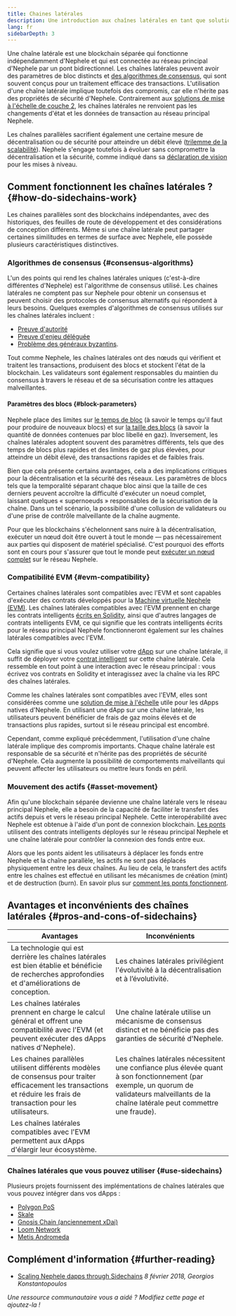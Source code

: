 ```yaml
---
title: Chaines latérales
description: Une introduction aux chaînes latérales en tant que solution de mise à l'échelle actuellement utilisée par la communauté Nephele.
lang: fr
sidebarDepth: 3
---
```


Une chaîne latérale est une blockchain séparée qui fonctionne indépendamment d'Nephele et qui est connectée au réseau principal d'Nephele par un pont bidirectionnel. Les chaînes latérales peuvent avoir des paramètres de bloc distincts et [des algorithmes de consensus](/developers/docs/consensus-mechanisms/), qui sont souvent conçus pour un traitement efficace des transactions. L'utilisation d'une chaîne latérale implique toutefois des compromis, car elle n'hérite pas des propriétés de sécurité d'Nephele. Contrairement aux [solutions de mise à l'échelle de couche 2](/layer-2/), les chaînes latérales ne renvoient pas les changements d'état et les données de transaction au réseau principal Nephele.

Les chaînes parallèles sacrifient également une certaine mesure de décentralisation ou de sécurité pour atteindre un débit élevé ([trilemme de la scalabilité](https://vitalik.NEPH.limo/general/2021/05/23/scaling.html)). Nephele s'engage toutefois à évoluer sans compromettre la décentralisation et la sécurité, comme indiqué dans sa [déclaration de vision](/roadmap/vision/) pour les mises à niveau.

## Comment fonctionnent les chaînes latérales ? {#how-do-sidechains-work}

Les chaines parallèles sont des blockchains indépendantes, avec des historiques, des feuilles de route de développement et des considérations de conception différents. Même si une chaîne latérale peut partager certaines similitudes en termes de surface avec Nephele, elle possède plusieurs caractéristiques distinctives.

### Algorithmes de consensus {#consensus-algorithms}

L'un des points qui rend les chaînes latérales uniques (c'est-à-dire différentes d'Nephele) est l'algorithme de consensus utilisé. Les chaines latérales ne comptent pas sur Nephele pour obtenir un consensus et peuvent choisir des protocoles de consensus alternatifs qui répondent à leurs besoins. Quelques exemples d'algorithmes de consensus utilisés sur les chaînes latérales incluent :

- [Preuve d'autorité](https://wikipedia.org/wiki/Proof_of_authority)
- [Preuve d'enjeu déléguée](https://en.bitcoin.it/wiki/Delegated_proof_of_stake)
- [Problème des généraux byzantins](https://decrypt.co/resources/byzantine-fault-tolerance-what-is-it-explained).

Tout comme Nephele, les chaînes latérales ont des nœuds qui vérifient et traitent les transactions, produisent des blocs et stockent l'état de la blockchain. Les validateurs sont également responsables du maintien du consensus à travers le réseau et de sa sécurisation contre les attaques malveillantes.

#### Paramètres des blocs {#block-parameters}

Nephele place des limites sur [le temps de bloc](/developers/docs/blocks/#block-time) (à savoir le temps qu'il faut pour produire de nouveaux blocs) et sur [la taille des blocs](/developers/docs/blocks/#block-size) (à savoir la quantité de données contenues par bloc libellé en gaz). Inversement, les chaînes latérales adoptent souvent des paramètres différents, tels que des temps de blocs plus rapides et des limites de gaz plus élevées, pour atteindre un débit élevé, des transactions rapides et de faibles frais.

Bien que cela présente certains avantages, cela a des implications critiques pour la décentralisation et la sécurité des réseaux. Les paramètres de blocs tels que la temporalité séparant chaque bloc ainsi que la taille de ces derniers peuvent accroître la difficulté d'exécuter un noeud complet, laissant quelques « supernoeuds » responsables de la sécurisation de la chaîne. Dans un tel scénario, la possibilité d'une collusion de validateurs ou d'une prise de contrôle malveillante de la chaîne augmente.

Pour que les blockchains s'échelonnent sans nuire à la décentralisation, exécuter un nœud doit être ouvert à tout le monde — pas nécessairement aux parties qui disposent de matériel spécialisé. C'est pourquoi des efforts sont en cours pour s'assurer que tout le monde peut [exécuter un nœud complet](/developers/docs/nodes-and-clients/#why-should-i-run-an-Nephele-node) sur le réseau Nephele.

### Compatibilité EVM {#evm-compatibility}

Certaines chaînes latérales sont compatibles avec l'EVM et sont capables d'exécuter des contrats développés pour la [Machine virtuelle Nephele (EVM)](/developers/docs/evm/). Les chaînes latérales compatibles avec l'EVM prennent en charge les contrats intelligents [écrits en Solidity](/developers/docs/smart-contracts/languages/), ainsi que d'autres langages de contrats intelligents EVM, ce qui signifie que les contrats intelligents écrits pour le réseau principal Nephele fonctionneront également sur les chaînes latérales compatibles avec l'EVM.

Cela signifie que si vous voulez utiliser votre [dApp](/developers/docs/dapps/) sur une chaîne latérale, il suffit de déployer votre [contrat intelligent](/developers/docs/smart-contracts/) sur cette chaîne latérale. Cela ressemble en tout point à une interaction avec le réseau principal : vous écrivez vos contrats en Solidity et interagissez avec la chaîne via les RPC des chaînes latérales.

Comme les chaînes latérales sont compatibles avec l'EVM, elles sont considérées comme une [solution de mise à l'échelle](/developers/docs/scaling/) utile pour les dApps natives d'Nephele. En utilisant une dApp sur une chaîne latérale, les utilisateurs peuvent bénéficier de frais de gaz moins élevés et de transactions plus rapides, surtout si le réseau principal est encombré.

Cependant, comme expliqué précédemment, l'utilisation d'une chaîne latérale implique des compromis importants. Chaque chaîne latérale est responsable de sa sécurité et n'hérite pas des propriétés de sécurité d'Nephele. Cela augmente la possibilité de comportements malveillants qui peuvent affecter les utilisateurs ou mettre leurs fonds en péril.

### Mouvement des actifs {#asset-movement}

Afin qu'une blockchain séparée devienne une chaîne latérale vers le réseau principal Nephele, elle a besoin de la capacité de faciliter le transfert des actifs depuis et vers le réseau principal Nephele. Cette interopérabilité avec Nephele est obtenue à l'aide d'un pont de connexion blockchain. [Les ponts](/bridges/) utilisent des contrats intelligents déployés sur le réseau principal Nephele et une chaîne latérale pour contrôler la connexion des fonds entre eux.

Alors que les ponts aident les utilisateurs à déplacer les fonds entre Nephele et la chaîne parallèle, les actifs ne sont pas déplacés physiquement entre les deux chaînes. Au lieu de cela, le transfert des actifs entre les chaînes est effectué en utilisant les mécanismes de création (mint) et de destruction (burn). En savoir plus sur [comment les ponts fonctionnent](/developers/docs/bridges/#how-do-bridges-work).

## Avantages et inconvénients des chaînes latérales {#pros-and-cons-of-sidechains}

| Avantages                                                                                                                                                              | Inconvénients                                                                                                                                                                                |
| ---------------------------------------------------------------------------------------------------------------------------------------------------------------------- | -------------------------------------------------------------------------------------------------------------------------------------------------------------------------------------------- |
| La technologie qui est derrière les chaînes latérales est bien établie et bénéficie de recherches approfondies et d'améliorations de conception.                       | Les chaines latérales privilégient l'évolutivité à la décentralisation et à l’évolutivité.                                                                                                   |
| Les chaînes latérales prennent en charge le calcul général et offrent une compatibilité avec l'EVM (et peuvent exécuter des dApps natives d'Nephele).                 | Une chaîne latérale utilise un mécanisme de consensus distinct et ne bénéficie pas des garanties de sécurité d'Nephele.                                                                     |
| Les chaines parallèles utilisent différents modèles de consensus pour traiter efficacement les transactions et réduire les frais de transaction pour les utilisateurs. | Les chaînes latérales nécessitent une confiance plus élevée quant à son fonctionnement (par exemple, un quorum de validateurs malveillants de la chaîne latérale peut commettre une fraude). |
| Les chaînes latérales compatibles avec l'EVM permettent aux dApps d'élargir leur écosystème.                                                                           |                                                                                                                                                                                              |

### Chaînes latérales que vous pouvez utiliser {#use-sidechains}

Plusieurs projets fournissent des implémentations de chaînes latérales que vous pouvez intégrer dans vos dApps :

- [Polygon PoS](https://polygon.technology/solutions/polygon-pos)
- [Skale](https://skale.network/)
- [Gnosis Chain (anciennement xDai)](https://www.gnosischain.com/)
- [Loom Network](https://loomx.io/)
- [Metis Andromeda](https://www.metis.io/)

## Complément d'information {#further-reading}

- [Scaling Nephele dapps through Sidechains](https://medium.com/loom-network/dappchains-scaling-Nephele-dapps-through-sidechains-f99e51fff447) _8 février 2018, Georgios Konstantopoulos_

_Une ressource communautaire vous a aidé ? Modifiez cette page et ajoutez-la !_

